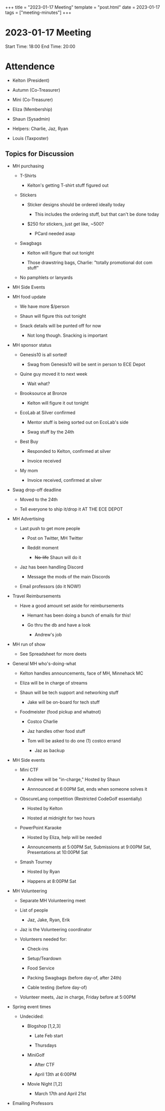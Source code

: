 +++
title = "2023-01-17 Meeting"
template = "post.html"
date = 2023-01-17
tags = ["meeting-minutes"]
+++
# 2023-01-17 Meeting

Start Time: 18:00
End Time: 20:00

# Attendence
- Kelton (President)

- Autumn (Co-Treasurer)

- Mini (Co-Treasurer)

- Eliza (Membership)

- Shaun (Sysadmin)

- Helpers: Charlie, Jaz, Ryan

- Louis (Taxposter)

## Topics for Discussion

- MH purchasing

  - T-Shirts

    - Kelton's getting T-shirt stuff figured out

  - Stickers

    - Sticker designs should be ordered ideally today

      - This includes the ordering stuff, but that can't be done today

    - $250 for stickers, just get like, ~500?

      - PCard needed asap

  - Swagbags

    - Kelton will figure that out tonight

    - Those drawstring bags, Charlie: "totally promotional dot com stuff"

  - No pamphlets or lanyards
  
- MH Side Events

- MH food update

  - We have more $/person

  - Shaun will figure this out tonight

  - Snack details will be punted off for now

    - Not long though. Snacking is important

- MH sponsor status

  - Genesis10 is all sorted!

    - Swag from Genesis10 will be sent in person to ECE Depot

  - Quine guy moved it to next week

    - Wait what?

  - Brooksource at Bronze

    - Kelton will figure it out tonight

  - EcoLab at Silver confirmed

    - Mentor stuff is being sorted out on EcoLab's side

    - Swag stuff by the 24th

  - Best Buy
  
    - Responded to Kelton, confirmed at silver

    - Invoice received 

  - My mom

    - Invoice received, confirmed at silver

- Swag drop-off deadline

  - Moved to the 24th

  - Tell everyone to ship it/drop it AT THE ECE DEPOT

- MH Advertising

  - Last push to get more people 

    - Post on Twitter, MH Twitter

    - Reddit moment

      - ~~No-life~~ Shaun will do it

  - Jaz has been handling Discord

    - Message the mods of the main Discords

  - Email professors (do it NOW!)

- Travel Reimbursements

  - Have a good amount set aside for reimbursements

    - Hemant has been doing a bunch of emails for this!

    - Go thru the db and have a look

      - Andrew's job

- MH run of show

  - See Spreadsheet for more deets

- General MH who's-doing-what

  - Kelton handles announcements, face of MH, Minnehack MC

  - Eliza will be in charge of streams

  - Shaun will be tech support and networking stuff

    - Jake will be on-board for tech stuff

  - Foodmeister (food pickup and whatnot)

    - Costco Charlie

    - Jaz handles other food stuff

    - Tom will be asked to do one (1) costco errand

      - Jaz as backup

- MH Side events

  - Mini CTF

    - Andrew will be "in-charge," Hosted by Shaun

    - Annnounced at 6:00PM Sat, ends when someone solves it 

  - ObscureLang competition (Restricted CodeGolf essentially)

    - Hosted by Kelton

    - Hosted at midnight for two hours

  - PowerPoint Karaoke

    - Hosted by Eliza, help will be needed

    - Announcements at 5:00PM Sat, Submissions at 9:00PM Sat, Presentations at 10:00PM Sat 

  - Smash Tourney

    - Hosted by Ryan

    - Happens at 8:00PM Sat

- MH Volunteering

  - Separate MH Volunteering meet

  - List of people

    - Jaz, Jake, Ryan, Erik

  - Jaz is the Volunteering coordinator

  - Volunteers needed for:

    - Check-ins

    - Setup/Teardown

    - Food Service

    - Packing Swagbags (before day-of, after 24th)

    - Cable testing (before day-of)

  - Volunteer meets, Jaz in charge, Friday before at 5:00PM

- Spring event times

  - Undecided:

    - Blogshop [1,2,3]

      - Late Feb start

      - Thursdays 

    - MiniGolf

      - After CTF

      - April 13th at 6:00PM
    
    - Movie Night [1,2]

      - March 17th and April 21st

- Emailing Professors

